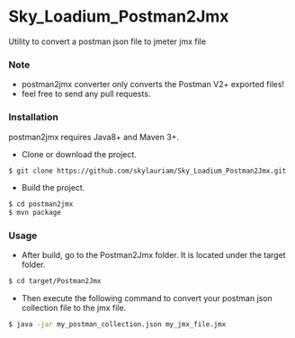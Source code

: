 # Sky_Loadium_Postman2Jmx
Utility to convert a postman json file to jmeter jmx file

### Note

- postman2jmx converter only converts the Postman V2+ exported files!
- feel free to send any pull requests.

### Installation

postman2jmx requires Java8+ and Maven 3+.

- Clone or download the project.
```sh
$ git clone https://github.com/skylauriam/Sky_Loadium_Postman2Jmx.git
```
- Build the project.
```sh
$ cd postman2jmx
$ mvn package
```

### Usage

- After build, go to the Postman2Jmx folder. It is located under the target folder.
```sh
$ cd target/Postman2Jmx
```
- Then execute the following command to convert your postman json collection file to the jmx file.
```sh
$ java -jar my_postman_collection.json my_jmx_file.jmx
